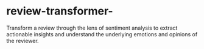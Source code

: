 # review-transformer-
Transform a review through the lens of sentiment analysis to extract actionable insights and understand the underlying emotions and opinions of the reviewer.
